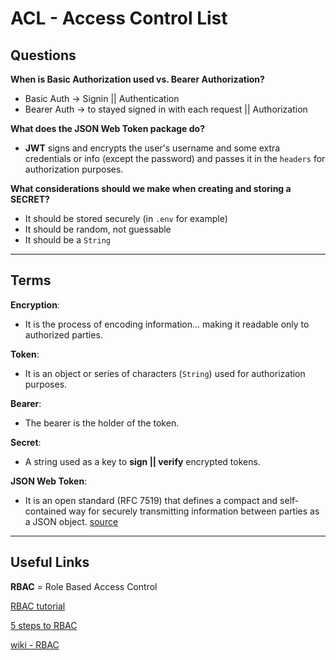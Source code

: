 # ACL - Access Control List

## Questions

**When is Basic Authorization used vs. Bearer Authorization?**
- Basic Auth &rarr; Signin \|\| Authentication
- Bearer Auth &rarr; to stayed signed in with each request \|\| Authorization

**What does the JSON Web Token package do?**
- **JWT** signs and encrypts the user's username and some extra credentials or info (except the password) and passes it in the `headers` for authorization purposes.

**What considerations should we make when creating and storing a SECRET?**
- It should be stored securely (in `.env` for example)
- It should be random, not guessable
- It should be a `String`

---

## Terms

**Encryption**: 
- It is the process of encoding information... making it readable only to authorized parties.

**Token**:
- It is an object or series of characters (`String`) used for authorization purposes.

**Bearer**:
- The bearer is the holder of the token.

**Secret**:
- A string used as a key to **sign \|\| verify** encrypted tokens. 

**JSON Web Token**:
- It is an open standard (RFC 7519) that defines a compact and self-contained way for securely transmitting information between parties as a JSON object. [source](https://jwt.io/introduction)

---

## Useful Links

**RBAC** = Role Based Access Control

[RBAC tutorial](https://www.youtube.com/watch?v=C4NP8Eon3cA)

[5 steps to RBAC](https://www.csoonline.com/article/3060780/5-steps-to-simple-role-based-access-control.html)

[wiki - RBAC](https://en.wikipedia.org/wiki/Role-based_access_control)


